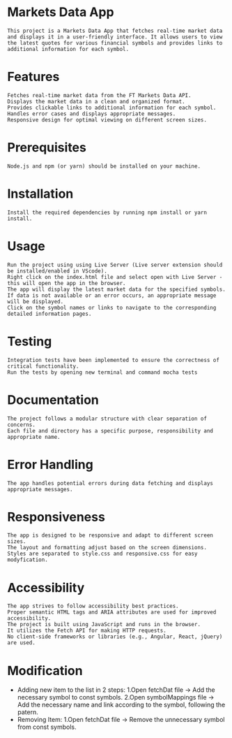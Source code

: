 # Markets Data App
    This project is a Markets Data App that fetches real-time market data and displays it in a user-friendly interface. It allows users to view the latest quotes for various financial symbols and provides links to additional information for each symbol.

# Features
    Fetches real-time market data from the FT Markets Data API.
    Displays the market data in a clean and organized format.
    Provides clickable links to additional information for each symbol.
    Handles error cases and displays appropriate messages.
    Responsive design for optimal viewing on different screen sizes.
# Prerequisites
    Node.js and npm (or yarn) should be installed on your machine.
# Installation
    Install the required dependencies by running npm install or yarn install.
# Usage
    Run the project using using Live Server (Live server extension should be installed/enabled in VScode).
    Right click on the index.html file and select open with Live Server - this will open the app in the browser.
    The app will display the latest market data for the specified symbols.
    If data is not available or an error occurs, an appropriate message will be displayed.
    Click on the symbol names or links to navigate to the corresponding detailed information pages.
# Testing
    Integration tests have been implemented to ensure the correctness of critical functionality.
    Run the tests by opening new terminal and command mocha tests
# Documentation
    The project follows a modular structure with clear separation of concerns.
    Each file and directory has a specific purpose, responsibility and appropriate name.
# Error Handling
    The app handles potential errors during data fetching and displays appropriate messages.
# Responsiveness
    The app is designed to be responsive and adapt to different screen sizes.
    The layout and formatting adjust based on the screen dimensions.
    Styles are separated to style.css and responsive.css for easy modyfication.
# Accessibility
    The app strives to follow accessibility best practices.
    Proper semantic HTML tags and ARIA attributes are used for improved accessibility.
    The project is built using JavaScript and runs in the browser.
    It utilizes the Fetch API for making HTTP requests.
    No client-side frameworks or libraries (e.g., Angular, React, jQuery) are used.
# Modification
   - Adding new item to the list in 2 steps:
     1.Open fetchDat file -> Add the necessary symbol to const symbols.
     2.Open symbolMappings file -> Add the necessary name and link according to the symbol, following the patern.
   - Removing Item:
     1.Open fetchDat file -> Remove the unnecessary symbol from const symbols.